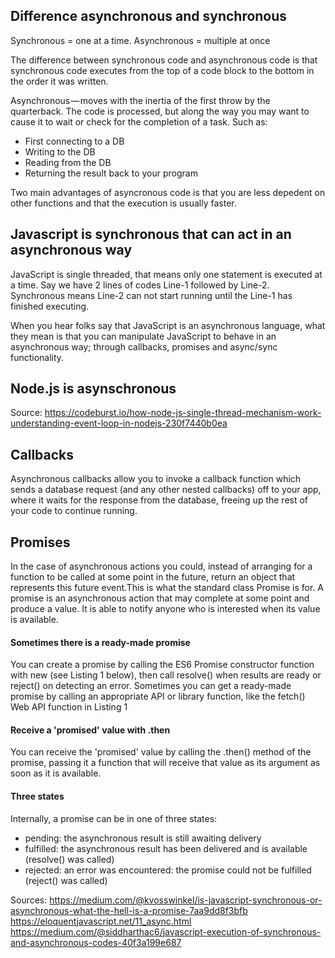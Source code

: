 ## Difference asynchronous and synchronous 
Synchronous = one at a time.
Asynchronous = multiple at once

The difference between synchronous code and asynchronous code is that synchronous code executes from the top of a code block to the bottom in the order it was written. 

Asynchronous — moves with the inertia of the first throw by the quarterback. The code is processed, but along the way you may want to cause it to wait or check for the completion of a task. Such as:
- First connecting to a DB
- Writing to the DB
- Reading from the DB
- Returning the result back to your program

Two main advantages of asyncronous code is that you are less depedent on other functions and that the execution is usually faster.

## Javascript is synchronous that can act in an asynchronous way
JavaScript is single threaded, that means only one statement is executed at a time. Say we have 2 lines of codes Line-1 followed by Line-2. Synchronous means Line-2 can not start running until the Line-1 has finished executing.
 
When you hear folks say that JavaScript is an asynchronous language, what they mean is that you can manipulate JavaScript to behave in an asynchronous way; through callbacks, promises and async/sync functionality. 

## Node.js is asynschronous
Source: https://codeburst.io/how-node-js-single-thread-mechanism-work-understanding-event-loop-in-nodejs-230f7440b0ea

## Callbacks 
Asynchronous callbacks allow you to invoke a callback function which sends a database request (and any other nested callbacks) off to your app, where it waits for the response from the database, freeing up the rest of your code to continue running.

## Promises
In the case of asynchronous actions you could, instead of arranging for a function to be called at some point in the future, return an object that represents this future event.This is what the standard class Promise is for. A promise is an asynchronous action that may complete at some point and produce a value. It is able to notify anyone who is interested when its value is available.

#### Sometimes there is a ready-made promise
You can create a promise by calling the ES6 Promise constructor function with new (see Listing 1 below), then call resolve() when results are ready or reject() on detecting an error. Sometimes you can get a ready-made promise by calling an appropriate API or library function, like the fetch() Web API function in Listing 1

#### Receive a 'promised' value with .then
You can receive the 'promised' value by calling the .then() method of the promise, passing it a function that will receive that value as its argument as soon as it is available.

#### Three states
Internally, a promise can be in one of three states:
- pending: the asynchronous result is still awaiting delivery
- fulfilled: the asynchronous result has been delivered and is available (resolve() was called)
- rejected: an error was encountered: the promise could not be fulfilled (reject() was called)


Sources:
https://medium.com/@kvosswinkel/is-javascript-synchronous-or-asynchronous-what-the-hell-is-a-promise-7aa9dd8f3bfb
https://eloquentjavascript.net/11_async.html
https://medium.com/@siddharthac6/javascript-execution-of-synchronous-and-asynchronous-codes-40f3a199e687
